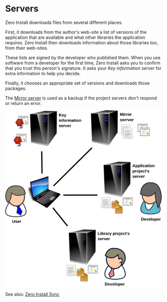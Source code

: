 # Servers

Zero Install downloads files from several different places.

First, it downloads from the author's web-site a list of versions of the application that are available and what other libraries the application requires. Zero Install then downloads information about those libraries too, from their web-sites.

These lists are signed by the developer who published them. When you use software from a developer for the first time, Zero Install asks you to confirm that you trust this person's signature. It asks your _Key information server_ for extra information to help you decide.

Finally, it chooses an appropriate set of versions and downloads those packages.

The [Mirror server](http://roscidus.com/0mirror/) is used as a backup if the project servers don't respond or return an error.

![Running a program](../img/diagrams/0launch.png)

See also: [Zero Install Sync](sync.md)
